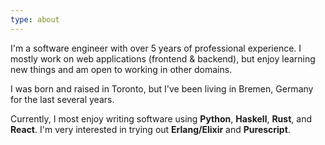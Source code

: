 ```yaml
---
type: about
---
```


I'm a software engineer with over 5 years of professional experience. I mostly work on web applications (frontend & backend), but enjoy learning new things and am open to working in other domains. 

I was born and raised in Toronto, but I've been living in Bremen, Germany for the last several years.

Currently, I most enjoy writing software using **Python**, **Haskell**, **Rust**, and **React**. I'm very interested in trying out **Erlang/Elixir** and **Purescript**.

